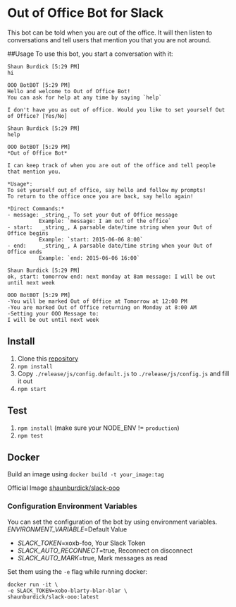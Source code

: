 Out of Office Bot for Slack
===========================

This bot can be told when you are out of the office. It will then listen to conversations and tell users that mention you that you are not around.

##Usage
To use this bot, you start a conversation with it:
```
Shaun Burdick [5:29 PM] 
hi

OOO BotBOT [5:29 PM] 
Hello and welcome to Out of Office Bot!
You can ask for help at any time by saying `help`

I don't have you as out of office. Would you like to set yourself Out of Office? [Yes/No]

Shaun Burdick [5:29 PM] 
help

OOO BotBOT [5:29 PM] 
*Out of Office Bot*

I can keep track of when you are out of the office and tell people that mention you.

*Usage*:
To set yourself out of office, say hello and follow my prompts!
To return to the office once you are back, say hello again!

*Direct Commands:*
- message: _string_, To set your Out of Office message
          Example: `message: I am out of the office`
- start:   _string_, A parsable date/time string when your Out of Office begins
          Example: `start: 2015-06-06 8:00`
- end:     _string_, A parsable date/time string when your Out of Office ends
          Example: `end: 2015-06-06 16:00`

Shaun Burdick [5:29 PM] 
ok, start: tomorrow end: next monday at 8am message: I will be out until next week

OOO BotBOT [5:29 PM] 
-You will be marked Out of Office at Tomorrow at 12:00 PM
-You are marked Out of Office returning on Monday at 8:00 AM
-Setting your OOO Message to:
I will be out until next week
```

## Install
1. Clone this [repository](https://github.com/shaunburdick/slack-ooo.git)
2. `npm install`
3. Copy `./release/js/config.default.js` to `./release/js/config.js` and fill it out
4. `npm start`

## Test
1. `npm install` (make sure your NODE_ENV != `production`)
2. `npm test`

## Docker

Build an image using `docker build -t your_image:tag`

Official Image [shaunburdick/slack-ooo](https://registry.hub.docker.com/u/shaunburdick/slack-ooo/)

### Configuration Environment Variables
You can set the configuration of the bot by using environment variables.
*ENVIRONMENT_VARIABLE*=Default Value

- *SLACK_TOKEN*=xoxb-foo, Your Slack Token
- *SLACK_AUTO_RECONNECT*=true, Reconnect on disconnect
- *SLACK_AUTO_MARK*=true, Mark messages as read

Set them using the `-e` flag while running docker:

```
docker run -it \
-e SLACK_TOKEN=xobo-blarty-blar-blar \
shaunburdick/slack-ooo:latest
```
